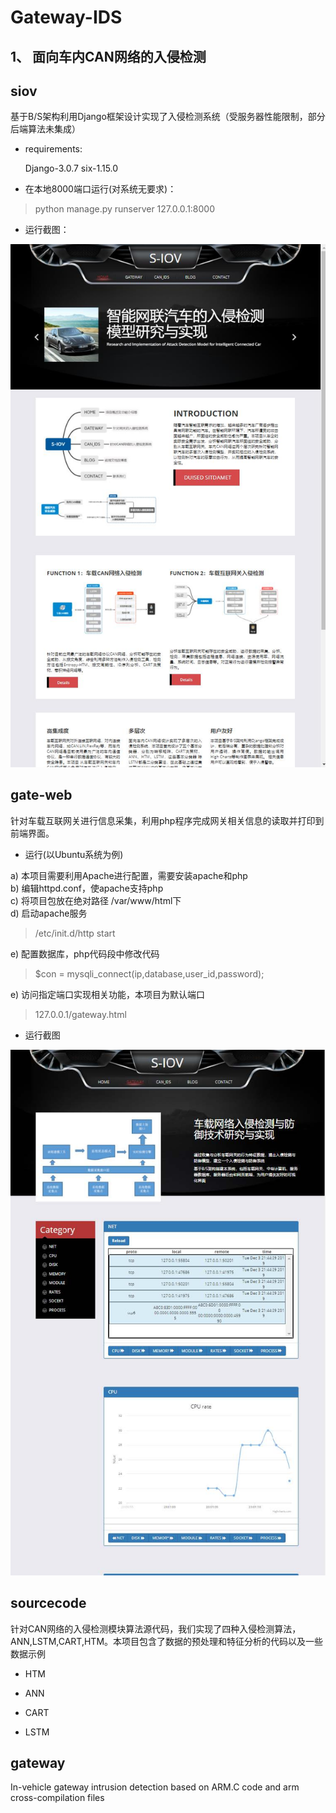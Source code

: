 # Gateway-IDS

## 1、 面向车内CAN网络的入侵检测

## siov

基于B/S架构利用Django框架设计实现了入侵检测系统（受服务器性能限制，部分后端算法未集成）

- requirements:
    
    Django-3.0.7
    six-1.15.0

- 在本地8000端口运行(对系统无要求)：
 > python manage.py runserver 127.0.0.1:8000

- 运行截图：

![](pic/iov.jpg)

## gate-web

针对车载互联网关进行信息采集，利用php程序完成网关相关信息的读取并打印到前端界面。

- 运行(以Ubuntu系统为例)

a) 本项目需要利用Apache进行配置，需要安装apache和php  
b) 编辑httpd.conf，使apache支持php  
c) 将项目包放在绝对路径 /var/www/html下  
d) 启动apache服务  
> /etc/init.d/http start  

e) 配置数据库，php代码段中修改代码
>$con = mysqli_connect(ip,database,user_id,password);

e) 访问指定端口实现相关功能，本项目为默认端口
> 127.0.0.1/gateway.html

- 运行截图

![](pic/gateway-web.jpg)

## sourcecode
针对CAN网络的入侵检测模块算法源代码，我们实现了四种入侵检测算法，ANN,LSTM,CART,HTM。本项目包含了数据的预处理和特征分析的代码以及一些数据示例

- HTM

- ANN

- CART

- LSTM

## gateway
In-vehicle gateway intrusion detection based on ARM.C code and arm cross-compilation files




